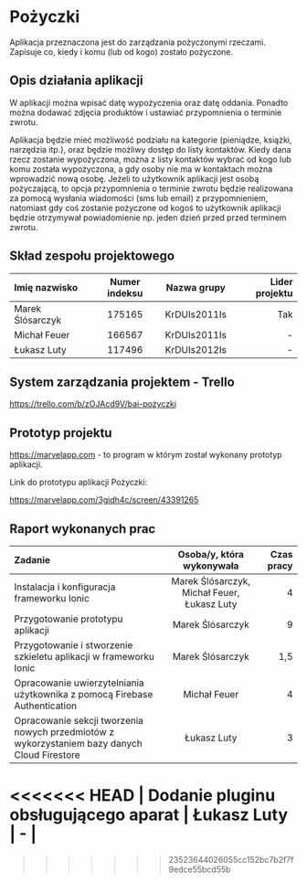 # Pożyczki
Aplikacja przeznaczona jest do zarządzania pożyczonymi rzeczami. 
Zapisuje co, kiedy i komu (lub od kogo) zostało pożyczone. 

## Opis działania aplikacji
W aplikacji można wpisać datę wypożyczenia oraz datę oddania. Ponadto można dodawać zdjęcia produktów i ustawiać przypomnienia o terminie zwrotu.

Aplikacja będzie mieć możliwość podziału na kategorie (pieniądze, książki, narzędzia itp.), oraz będzie możliwy dostęp do listy kontaktów. Kiedy dana rzecz zostanie wypożyczona, można z listy kontaktów wybrać od kogo lub komu została wypożyczona, a gdy osoby nie ma w kontaktach można wprowadzić nową osobę. Jeżeli to użytkownik aplikacji jest osobą pożyczającą, to opcja  przypomnienia o terminie zwrotu będzie realizowana za pomocą wysłania wiadomości (sms lub email) z przypomnieniem, natomiast gdy coś zostanie pożyczone od kogoś to użytkownik aplikacji będzie otrzymywał powiadomienie np. jeden dzień przed przed terminem zwrotu.

## Skład zespołu projektowego
| Imię nazwisko | Numer indeksu | Nazwa grupy | Lider projektu |
| :---         |     :---:      |     :---:      |          ---: |
| Marek Ślósarczyk | 175165 | KrDUIs2011Is | Tak |
| Michał Feuer | 166567 | KrDUIs2011Is | - |
| Łukasz Luty | 117496 | KrDUIs2012Is | - |

## System zarządzania projektem - Trello
https://trello.com/b/zOJAcd9V/bai-pożyczki

## Prototyp projektu
https://marvelapp.com - to program w którym został wykonany prototyp aplikacji.

Link do prototypu aplikacji Pożyczki:

https://marvelapp.com/3gidh4c/screen/43391265

## Raport wykonanych prac

| Zadanie | Osoba/y, która wykonywała | Czas pracy |
| :---         |     :---:      |          ---: |
| Instalacja i konfiguracja frameworku Ionic | Marek Ślósarczyk, Michał Feuer, Łukasz Luty | 4 |
| Przygotowanie prototypu aplikacji | Marek Ślósarczyk | 9 |
| Przygotowanie i stworzenie szkieletu aplikacji w frameworku Ionic | Marek Ślósarczyk | 1,5 |
| Opracowanie uwierzytelniania użytkownika z pomocą Firebase Authentication | Michał Feuer | 4 |
| Opracowanie sekcji tworzenia nowych przedmiotów z wykorzystaniem bazy danych Cloud Firestore | Łukasz Luty | 3 |
<<<<<<< HEAD
| Dodanie pluginu obsługującego aparat | Łukasz Luty | - |
=======
>>>>>>> 23523644026055cc152bc7b2f7f9edce55bcd55b
